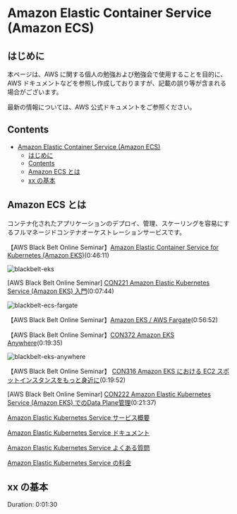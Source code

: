 # Amazon Elastic Container Service (Amazon ECS)

## はじめに

本ページは、AWS に関する個人の勉強および勉強会で使用することを目的に、AWS ドキュメントなどを参照し作成しておりますが、記載の誤り等が含まれる場合がございます。

最新の情報については、AWS 公式ドキュメントをご参照ください。

## Contents

- [Amazon Elastic Container Service (Amazon ECS)](#amazon-elastic-container-service-amazon-ecs)
  - [はじめに](#はじめに)
  - [Contents](#contents)
  - [Amazon ECS とは](#amazon-ecs-とは)
  - [xx の基本](#xx-の基本)

## Amazon ECS とは

コンテナ化されたアプリケーションのデプロイ、管理、スケーリングを容易にするフルマネージドコンテナオーケストレーションサービスです。

【AWS Black Belt Online Seminar】[Amazon Elastic Container Service for Kubernetes (Amazon EKS)](https://www.youtube.com/watch?v=7_ZFvSYeOeE)(0:46:11)

![blackbelt-eks](/images/eks/)

[AWS Black Belt Online Seminar] [CON221 Amazon Elastic Kubernetes Service (Amazon EKS) 入門](https://www.youtube.com/watch?v=OCcAXCpTRak)(0:07:44)

![blackbelt-ecs-fargate](/images/eks/)

【AWS Black Belt Online Seminar】[Amazon EKS / AWS Fargate](https://www.youtube.com/watch?v=VDPI91bHN-Q)(0:56:52)

【AWS Black Belt Online Seminar】[CON372 Amazon EKS Anywhere](https://www.youtube.com/watch?v=O_F2-D6MxHU)(0:19:35)

![blackbelt-eks-anywhere](/images/eks/)

【AWS Black Belt Online Seminar】 [CON316 Amazon EKS における EC2 スポットインスタンスをもっと身近に](https://www.youtube.com/watch?v=_hgWoHhmdlM)(0:19:52)

[AWS Black Belt Online Seminar] [CON222 Amazon Elastic Kubernetes Service (Amazon EKS) でのData Plane管理](https://www.youtube.com/watch?v=WzCxHW0wNBo)(0:21:37)

[Amazon Elastic Kubernetes Service サービス概要](https://aws.amazon.com/jp/eks/)

[Amazon Elastic Kubernetes Service ドキュメント](https://docs.aws.amazon.com/ja_jp/eks/?id=docs_gateway)

[Amazon Elastic Kubernetes Service よくある質問](https://aws.amazon.com/jp/eks/faqs/)

[Amazon Elastic Kubernetes Service の料金](https://aws.amazon.com/jp/eks/pricing/)

## xx の基本

Duration: 0:01:30
